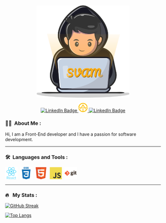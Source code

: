<p align="center">
  <img src="https://github.com/StalinAM/PortfolioPersonal/blob/master/src/assets/about.png" width="300"  />
</p>
<p align="center">
  <a href="https://www.linkedin.com/in/stalinam/">
    <img src="https://img.shields.io/badge/LinkedIn-blue?style=for-the-badge&logo=linkedin&logoColor=white" alt="LinkedIn Badge">
  </a>
  <a href="https://svam.netlify.app/">
    <img src="https://github.com/StalinAM/PortfolioPersonal/blob/master/src/assets/favicon.png" alt="LinkedIn Badge">
  </a>
  <a href="https://www.frontendmentor.io/profile/StalinAM">
    <img src="https://img.shields.io/badge/Frontend%20Mentor-informational?style=for-the-badge&logo=frontendmentor" alt="LinkedIn Badge">
  </a>
</p>

### :man_technologist: &nbsp;About Me :

Hi, I am a Front-End developer and I have a passion for software development.

---

### 🛠 &nbsp;Languages and Tools :

<p>

  <img src="https://github.com/devicons/devicon/blob/master/icons/react/react-original-wordmark.svg" title="React" alt="React" width="40" height="40"/>&nbsp;
  <img src="https://github.com/devicons/devicon/blob/master/icons/css3/css3-plain-wordmark.svg"  title="CSS3" alt="CSS" width="40" height="40"/>&nbsp;
  <img src="https://github.com/devicons/devicon/blob/master/icons/html5/html5-original.svg" title="HTML5" alt="HTML" width="40" height="40"/>&nbsp;
  <img src="https://github.com/devicons/devicon/blob/master/icons/javascript/javascript-original.svg" title="JavaScript" alt="JavaScript" width="40" height="40"/>&nbsp;
  <img src="https://github.com/devicons/devicon/blob/master/icons/git/git-original-wordmark.svg" title="Git" alt="Git" width="40" height="40"/>&nbsp;
  
</p>

---

### 🔥 &nbsp; My Stats :
[![GitHub Streak](http://github-readme-streak-stats.herokuapp.com?user=StalinAM&theme=dark&background=000000)](https://git.io/streak-stats)

[![Top Langs](https://github-readme-stats.vercel.app/api/top-langs/?username=StalinAM&layout=compact&theme=vision-friendly-dark)](https://github.com/anuraghazra/github-readme-stats)
